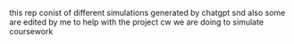 this rep conist of different simulations generated by chatgpt snd also some are edited by me to help with the project cw we are doing to simulate coursework
